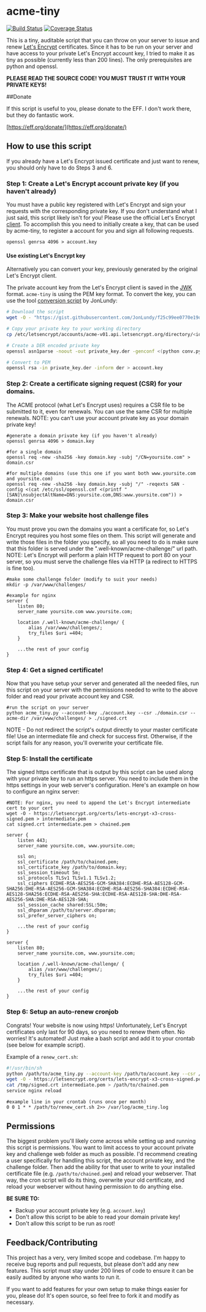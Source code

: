 # acme-tiny

[![Build Status](https://travis-ci.org/diafygi/acme-tiny.svg)](https://travis-ci.org/diafygi/acme-tiny)
[![Coverage Status](https://coveralls.io/repos/diafygi/acme-tiny/badge.svg?branch=master&service=github)](https://coveralls.io/github/diafygi/acme-tiny?branch=master)

This is a tiny, auditable script that you can throw on your server to issue
and renew [Let's Encrypt](https://letsencrypt.org/) certificates. Since it has
to be run on your server and have access to your private Let's Encrypt account
key, I tried to make it as tiny as possible (currently less than 200 lines).
The only prerequisites are python and openssl.

**PLEASE READ THE SOURCE CODE! YOU MUST TRUST IT WITH YOUR PRIVATE KEYS!**

##Donate

If this script is useful to you, please donate to the EFF. I don't work there,
but they do fantastic work.

[https://eff.org/donate/](https://eff.org/donate/)

## How to use this script

If you already have a Let's Encrypt issued certificate and just want to renew,
you should only have to do Steps 3 and 6.

### Step 1: Create a Let's Encrypt account private key (if you haven't already)

You must have a public key registered with Let's Encrypt and sign your requests
with the corresponding private key. If you don't understand what I just said,
this script likely isn't for you! Please use the official Let's Encrypt
[client](https://github.com/letsencrypt/letsencrypt).
To accomplish this you need to initially create a key, that can be used by
acme-tiny, to register a account for you and sign all following requests.

```
openssl genrsa 4096 > account.key
```

#### Use existing Let's Encrypt key

Alternatively you can convert your key, previously generated by the original
Let's Encrypt client.

The private account key from the Let's Encrypt client is saved in the
[JWK](https://tools.ietf.org/html/rfc7517) format. `acme-tiny` is using the PEM
key format. To convert the key, you can use the tool
[conversion script](https://gist.github.com/JonLundy/f25c99ee0770e19dc595) by JonLundy:

```sh
# Download the script
wget -O - "https://gist.githubusercontent.com/JonLundy/f25c99ee0770e19dc595/raw/6035c1c8938fae85810de6aad1ecf6e2db663e26/conv.py" > conv.py

# Copy your private key to your working directory
cp /etc/letsencrypt/accounts/acme-v01.api.letsencrypt.org/directory/<id>/private_key.json private_key.json

# Create a DER encoded private key
openssl asn1parse -noout -out private_key.der -genconf <(python conv.py private_key.json)

# Convert to PEM
openssl rsa -in private_key.der -inform der > account.key
```

### Step 2: Create a certificate signing request (CSR) for your domains.

The ACME protocol (what Let's Encrypt uses) requires a CSR file to be submitted
to it, even for renewals. You can use the same CSR for multiple renewals. NOTE:
you can't use your account private key as your domain private key!

```
#generate a domain private key (if you haven't already)
openssl genrsa 4096 > domain.key
```

```
#for a single domain
openssl req -new -sha256 -key domain.key -subj "/CN=yoursite.com" > domain.csr

#for multiple domains (use this one if you want both www.yoursite.com and yoursite.com)
openssl req -new -sha256 -key domain.key -subj "/" -reqexts SAN -config <(cat /etc/ssl/openssl.cnf <(printf "[SAN]\nsubjectAltName=DNS:yoursite.com,DNS:www.yoursite.com")) > domain.csr
```

### Step 3: Make your website host challenge files

You must prove you own the domains you want a certificate for, so Let's Encrypt
requires you host some files on them. This script will generate and write those
files in the folder you specify, so all you need to do is make sure that this
folder is served under the ".well-known/acme-challenge/" url path. NOTE: Let's
Encrypt will perform a plain HTTP request to port 80 on your server, so you
must serve the challenge files via HTTP (a redirect to HTTPS is fine too).

```
#make some challenge folder (modify to suit your needs)
mkdir -p /var/www/challenges/
```

```nginx
#example for nginx
server {
    listen 80;
    server_name yoursite.com www.yoursite.com;

    location /.well-known/acme-challenge/ {
        alias /var/www/challenges/;
        try_files $uri =404;
    }

    ...the rest of your config
}
```

### Step 4: Get a signed certificate!

Now that you have setup your server and generated all the needed files, run this
script on your server with the permissions needed to write to the above folder
and read your private account key and CSR.

```
#run the script on your server
python acme_tiny.py --account-key ./account.key --csr ./domain.csr --acme-dir /var/www/challenges/ > ./signed.crt
```

NOTE - Do not redirect the script's output directly to your master certificate
file!  Use an intermediate file and check for success first.  Otherwise, if the
script fails for any reason, you'll overwrite your certificate file.

### Step 5: Install the certificate

The signed https certificate that is output by this script can be used along
with your private key to run an https server. You need to include them in the
https settings in your web server's configuration. Here's an example on how to
configure an nginx server:

```
#NOTE: For nginx, you need to append the Let's Encrypt intermediate cert to your cert
wget -O - https://letsencrypt.org/certs/lets-encrypt-x3-cross-signed.pem > intermediate.pem
cat signed.crt intermediate.pem > chained.pem
```

```nginx
server {
    listen 443;
    server_name yoursite.com, www.yoursite.com;

    ssl on;
    ssl_certificate /path/to/chained.pem;
    ssl_certificate_key /path/to/domain.key;
    ssl_session_timeout 5m;
    ssl_protocols TLSv1 TLSv1.1 TLSv1.2;
    ssl_ciphers ECDHE-RSA-AES256-GCM-SHA384:ECDHE-RSA-AES128-GCM-SHA256:DHE-RSA-AES256-GCM-SHA384:ECDHE-RSA-AES256-SHA384:ECDHE-RSA-AES128-SHA256:ECDHE-RSA-AES256-SHA:ECDHE-RSA-AES128-SHA:DHE-RSA-AES256-SHA:DHE-RSA-AES128-SHA;
    ssl_session_cache shared:SSL:50m;
    ssl_dhparam /path/to/server.dhparam;
    ssl_prefer_server_ciphers on;

    ...the rest of your config
}

server {
    listen 80;
    server_name yoursite.com, www.yoursite.com;

    location /.well-known/acme-challenge/ {
        alias /var/www/challenges/;
        try_files $uri =404;
    }

    ...the rest of your config
}
```

### Step 6: Setup an auto-renew cronjob

Congrats! Your website is now using https! Unfortunately, Let's Encrypt
certificates only last for 90 days, so you need to renew them often. No worries!
It's automated! Just make a bash script and add it to your crontab (see below
for example script).

Example of a `renew_cert.sh`:
```sh
#!/usr/bin/sh
python /path/to/acme_tiny.py --account-key /path/to/account.key --csr /path/to/domain.csr --acme-dir /var/www/challenges/ > /tmp/signed.crt || exit
wget -O - https://letsencrypt.org/certs/lets-encrypt-x3-cross-signed.pem > intermediate.pem
cat /tmp/signed.crt intermediate.pem > /path/to/chained.pem
service nginx reload
```

```
#example line in your crontab (runs once per month)
0 0 1 * * /path/to/renew_cert.sh 2>> /var/log/acme_tiny.log
```

## Permissions

The biggest problem you'll likely come across while setting up and running this
script is permissions. You want to limit access to your account private key and
challenge web folder as much as possible. I'd recommend creating a user
specifically for handling this script, the account private key, and the
challenge folder. Then add the ability for that user to write to your installed
certificate file (e.g. `/path/to/chained.pem`) and reload your webserver. That
way, the cron script will do its thing, overwrite your old certificate, and
reload your webserver without having permission to do anything else.

**BE SURE TO:**
* Backup your account private key (e.g. `account.key`)
* Don't allow this script to be able to read your domain private key!
* Don't allow this script to be run as root!

## Feedback/Contributing

This project has a very, very limited scope and codebase. I'm happy to receive
bug reports and pull requests, but please don't add any new features. This
script must stay under 200 lines of code to ensure it can be easily audited by
anyone who wants to run it.

If you want to add features for your own setup to make things easier for you,
please do! It's open source, so feel free to fork it and modify as necessary.
